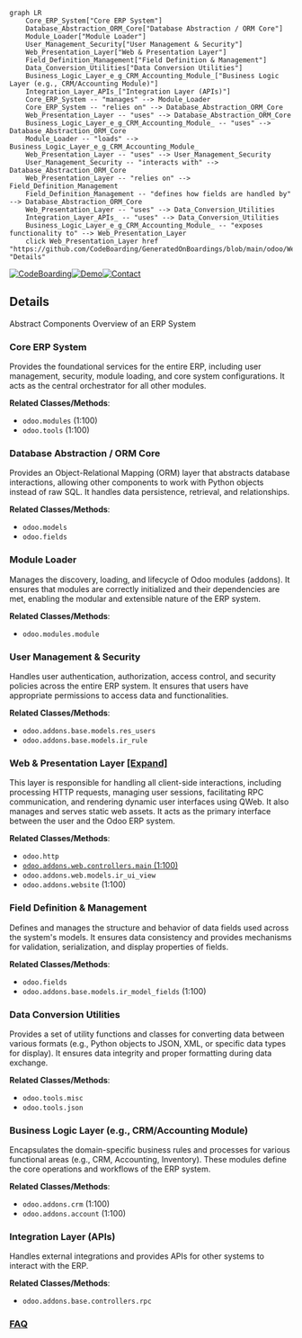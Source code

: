 ```mermaid
graph LR
    Core_ERP_System["Core ERP System"]
    Database_Abstraction_ORM_Core["Database Abstraction / ORM Core"]
    Module_Loader["Module Loader"]
    User_Management_Security["User Management & Security"]
    Web_Presentation_Layer["Web & Presentation Layer"]
    Field_Definition_Management["Field Definition & Management"]
    Data_Conversion_Utilities["Data Conversion Utilities"]
    Business_Logic_Layer_e_g_CRM_Accounting_Module_["Business Logic Layer (e.g., CRM/Accounting Module)"]
    Integration_Layer_APIs_["Integration Layer (APIs)"]
    Core_ERP_System -- "manages" --> Module_Loader
    Core_ERP_System -- "relies on" --> Database_Abstraction_ORM_Core
    Web_Presentation_Layer -- "uses" --> Database_Abstraction_ORM_Core
    Business_Logic_Layer_e_g_CRM_Accounting_Module_ -- "uses" --> Database_Abstraction_ORM_Core
    Module_Loader -- "loads" --> Business_Logic_Layer_e_g_CRM_Accounting_Module_
    Web_Presentation_Layer -- "uses" --> User_Management_Security
    User_Management_Security -- "interacts with" --> Database_Abstraction_ORM_Core
    Web_Presentation_Layer -- "relies on" --> Field_Definition_Management
    Field_Definition_Management -- "defines how fields are handled by" --> Database_Abstraction_ORM_Core
    Web_Presentation_Layer -- "uses" --> Data_Conversion_Utilities
    Integration_Layer_APIs_ -- "uses" --> Data_Conversion_Utilities
    Business_Logic_Layer_e_g_CRM_Accounting_Module_ -- "exposes functionality to" --> Web_Presentation_Layer
    click Web_Presentation_Layer href "https://github.com/CodeBoarding/GeneratedOnBoardings/blob/main/odoo/Web_Presentation_Layer.md" "Details"
```

[![CodeBoarding](https://img.shields.io/badge/Generated%20by-CodeBoarding-9cf?style=flat-square)](https://github.com/CodeBoarding/GeneratedOnBoardings)[![Demo](https://img.shields.io/badge/Try%20our-Demo-blue?style=flat-square)](https://www.codeboarding.org/demo)[![Contact](https://img.shields.io/badge/Contact%20us%20-%20contact@codeboarding.org-lightgrey?style=flat-square)](mailto:contact@codeboarding.org)

## Details

Abstract Components Overview of an ERP System

### Core ERP System
Provides the foundational services for the entire ERP, including user management, security, module loading, and core system configurations. It acts as the central orchestrator for all other modules.


**Related Classes/Methods**:

- `odoo.modules` (1:100)
- `odoo.tools` (1:100)


### Database Abstraction / ORM Core
Provides an Object-Relational Mapping (ORM) layer that abstracts database interactions, allowing other components to work with Python objects instead of raw SQL. It handles data persistence, retrieval, and relationships.


**Related Classes/Methods**:

- `odoo.models`
- `odoo.fields`


### Module Loader
Manages the discovery, loading, and lifecycle of Odoo modules (addons). It ensures that modules are correctly initialized and their dependencies are met, enabling the modular and extensible nature of the ERP system.


**Related Classes/Methods**:

- `odoo.modules.module`


### User Management & Security
Handles user authentication, authorization, access control, and security policies across the entire ERP system. It ensures that users have appropriate permissions to access data and functionalities.


**Related Classes/Methods**:

- `odoo.addons.base.models.res_users`
- `odoo.addons.base.models.ir_rule`


### Web & Presentation Layer [[Expand]](./Web_Presentation_Layer.md)
This layer is responsible for handling all client-side interactions, including processing HTTP requests, managing user sessions, facilitating RPC communication, and rendering dynamic user interfaces using QWeb. It also manages and serves static web assets. It acts as the primary interface between the user and the Odoo ERP system.


**Related Classes/Methods**:

- `odoo.http`
- <a href="https://github.com/odoo/odoo/blob/18.0/addons/web/controllers/main.py#L1-L100" target="_blank" rel="noopener noreferrer">`odoo.addons.web.controllers.main` (1:100)</a>
- `odoo.addons.web.models.ir_ui_view`
- `odoo.addons.website` (1:100)


### Field Definition & Management
Defines and manages the structure and behavior of data fields used across the system's models. It ensures data consistency and provides mechanisms for validation, serialization, and display properties of fields.


**Related Classes/Methods**:

- `odoo.fields`
- `odoo.addons.base.models.ir_model_fields` (1:100)


### Data Conversion Utilities
Provides a set of utility functions and classes for converting data between various formats (e.g., Python objects to JSON, XML, or specific data types for display). It ensures data integrity and proper formatting during data exchange.


**Related Classes/Methods**:

- `odoo.tools.misc`
- `odoo.tools.json`


### Business Logic Layer (e.g., CRM/Accounting Module)
Encapsulates the domain-specific business rules and processes for various functional areas (e.g., CRM, Accounting, Inventory). These modules define the core operations and workflows of the ERP system.


**Related Classes/Methods**:

- `odoo.addons.crm` (1:100)
- `odoo.addons.account` (1:100)


### Integration Layer (APIs)
Handles external integrations and provides APIs for other systems to interact with the ERP.


**Related Classes/Methods**:

- `odoo.addons.base.controllers.rpc`




### [FAQ](https://github.com/CodeBoarding/GeneratedOnBoardings/tree/main?tab=readme-ov-file#faq)